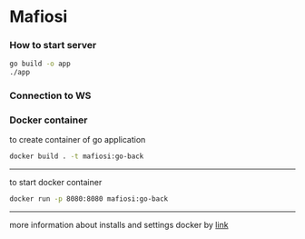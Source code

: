 # Mafiosi

### How to start server

```bash
go build -o app  
./app
```

### Connection to WS


### Docker container
to create container of go application
```bash
docker build . -t mafiosi:go-back
```
---
to start docker container
```bash
docker run -p 8080:8080 mafiosi:go-back
```
---
more information about installs and settings docker by [link](https://docs.docker.com/install/linux/docker-ce/ubuntu/)